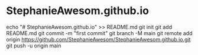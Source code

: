 # StephanieAwesom.github.io
echo "# StephanieAwesom.github.io" >> README.md
git init
git add README.md
git commit -m "first commit"
git branch -M main
git remote add origin https://github.com/StephanieAwesom/StephanieAwesom.github.io.git
git push -u origin main

